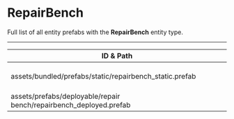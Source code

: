 # RepairBench
Full list of all <Badge type="warning" text="2"/> entity prefabs with the **RepairBench** entity type.

---
| ID & Path |
| --- |
| <Badge type="tip" text="1123731744"/> <br> assets/bundled/prefabs/static/repairbench_static.prefab |
| <Badge type="tip" text="3846783416"/> <br> assets/prefabs/deployable/repair bench/repairbench_deployed.prefab |
